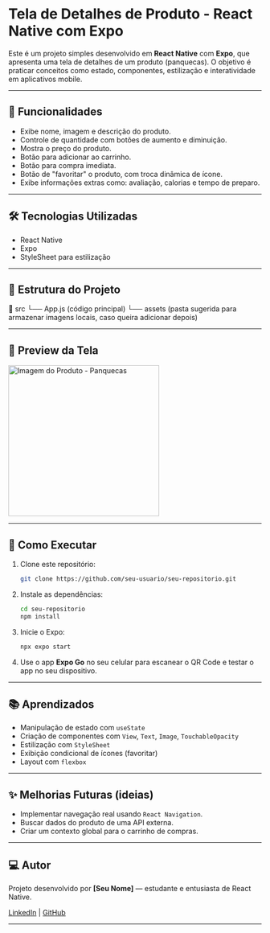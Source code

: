 # Tela de Detalhes de Produto - React Native com Expo

Este é um projeto simples desenvolvido em **React Native** com **Expo**, que apresenta uma tela de detalhes de um produto (panquecas). O objetivo é praticar conceitos como estado, componentes, estilização e interatividade em aplicativos mobile.

---

## 📱 Funcionalidades

- Exibe nome, imagem e descrição do produto.
- Controle de quantidade com botões de aumento e diminuição.
- Mostra o preço do produto.
- Botão para adicionar ao carrinho.
- Botão para compra imediata.
- Botão de "favoritar" o produto, com troca dinâmica de ícone.
- Exibe informações extras como: avaliação, calorias e tempo de preparo.

---

## 🛠️ Tecnologias Utilizadas

- React Native
- Expo
- StyleSheet para estilização

---

## 📂 Estrutura do Projeto

📂 src └── App.js (código principal) └── assets (pasta sugerida para armazenar imagens locais, caso queira adicionar depois)


---

## 📸 Preview da Tela

<img src="https://ichef.bbci.co.uk/food/ic/food_16x9_1600/recipes/fluffyamericanpancak_74828_16x9.jpg" width="300" alt="Imagem do Produto - Panquecas">

---

## 🚀 Como Executar

1. Clone este repositório:
    ```bash
    git clone https://github.com/seu-usuario/seu-repositorio.git
    ```
2. Instale as dependências:
    ```bash
    cd seu-repositorio
    npm install
    ```
3. Inicie o Expo:
    ```bash
    npx expo start
    ```
4. Use o app **Expo Go** no seu celular para escanear o QR Code e testar o app no seu dispositivo.

---

## 📚 Aprendizados

- Manipulação de estado com `useState`
- Criação de componentes com `View`, `Text`, `Image`, `TouchableOpacity`
- Estilização com `StyleSheet`
- Exibição condicional de ícones (favoritar)
- Layout com `flexbox`

---

## ✨ Melhorias Futuras (ideias)

- Implementar navegação real usando `React Navigation`.
- Buscar dados do produto de uma API externa.
- Criar um contexto global para o carrinho de compras.

---

## 💻 Autor

Projeto desenvolvido por **[Seu Nome]** — estudante e entusiasta de React Native.

[LinkedIn](https://www.linkedin.com/in/seu-perfil) | [GitHub](https://github.com/seu-usuario)

---

